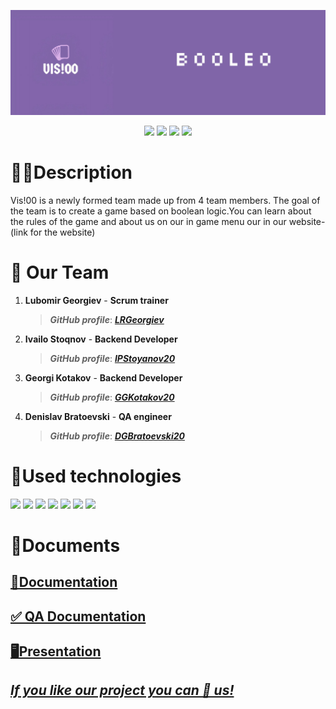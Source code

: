 <p align = "center">
 <img src = "logo_banner.jpg" alt = "logo">

  </p>
  <p align = "center">
   <img src = "https://img.shields.io/github/issues/DGBratoevski20/Vis100?style=flat-square">
   <img src = "https://img.shields.io/github/license/DGBratoevski20/Vis100?style=flat-square">
   <img src = "https://img.shields.io/github/languages/count/DGBratoevski20/Vis100?style=flat-square">
   <img src = "https://img.shields.io/github/repo-size/DGBratoevski20/Vis100?style=flat-square">
  </p>
  <h1>✍🏽Description </h1>
  Vis!00 is a newly formed team made up from 4 team members. The goal of the team is to create a game based on boolean logic.You can learn about the rules of the game and about us on our in game menu our in our website-(link for the website)
  <h1>🤝 Our Team </h1>
  <p>
  
1. **Lubomir Georgiev** - **Scrum trainer**	
   > ***GitHub profile***: [***LRGeorgiev***](https://github.com/LRGeorgiev)	

2. **Ivailo Stoqnov** - **Backend Developer** 
   > ***GitHub profile***: [***IPStoyanov20***](https://github.com/IPStoyanov20)	

3. **Georgi Kotakov** - **Backend Developer** 
   > ***GitHub profile***: [***GGKotakov20***](https://github.com/ggkotakov20)	

4. **Denislav Bratoevski** - **QA engineer** 
   > ***GitHub profile***: [***DGBratoevski20***](https://github.com/DGBratoevski20)
  </p>
 
  
  
  
  <h1>🚀Used technologies</h1>
  <p align="left"> 
	<a> <img src="https://img.icons8.com/ios-filled/50/4a90e2/c-plus-plus-logo.png"/> </a> 
  <a><img src="https://www.simpleimageresizer.com/_uploads/photos/3fd1c014/Raylib_logo_48x48.png" </a>
  <a> <img src="https://img.icons8.com/fluency/48/000000/visual-studio.png"/> </a>
  <a> <img src="https://img.icons8.com/color/48/000000/microsoft-teams.png"/> </a>
  <a> <img src="https://img.icons8.com/color/48/000000/microsoft-word-2019--v2.png"/>  </a>
  <a> <img src="https://img.icons8.com/color/48/000000/microsoft-powerpoint-2019--v1.png"/>  </a>
  <a> <img src="https://img.icons8.com/color/48/000000/adobe-photoshop--v1.png"/>  </a>

  </p>
	
   
   <h1>📝Documents</h1>
  <p>
 <h2> <a href = >📄Documentation</h2>
 <h2> <a href = >✅ QA Documentation</h2>
 <h2> <a href = >🖥Presentation</h2>
</p>
	
	
## ***If you like our project you can 🌟 us!***
	 